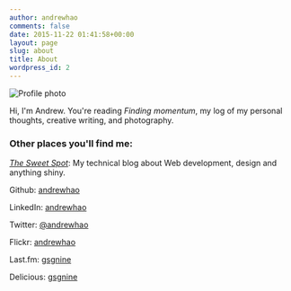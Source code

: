 ```yaml
---
author: andrewhao
comments: false
date: 2015-11-22 01:41:58+00:00
layout: page
slug: about
title: About
wordpress_id: 2
---
```


![Profile photo](https://c2.staticflickr.com/4/3814/19771452533_505f5a86aa_z.jpg)

Hi, I'm Andrew. You're reading _Finding momentum_, my log of my personal thoughts, creative writing, and photography.

### Other places you'll find me:

[_The Sweet Spot_](http://www.g9labs.com): My technical blog about Web development, design and anything shiny.

Github: [andrewhao](http://www.github.com/andrewhao)

LinkedIn: [andrewhao](http://www.linkedin.com/in/andrewhao)

Twitter: [@andrewhao](http://www.twitter.com/andrewhao)

Flickr: [andrewhao](http://flickr.com/photos/andrewhao)

Last.fm: [gsgnine](http://last.fm/user/gsgnine)

Delicious: [gsgnine](http://www.delicious.com/gsgnine)
